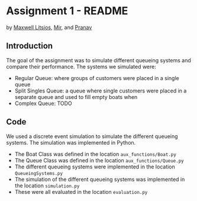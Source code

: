 # Assignment 1 - README
by [Maxwell Litsios](mailto:m.l.h.litsios@student.tue.nl), [Mir](mailto:), and [Pranav](mailto:)

## Introduction
The goal of the assignment was to simulate different queueing systems and compare their performance. The systems we simulated were:

- Regular Queue: where groups of customers were placed in a single queue
- Split Singles Queue: a queue where single customers were placed in a separate queue and used to fill empty boats when 
- Complex Queue: TODO

## Code
We used a discrete event simulation to simulate the different queueing systems. The simulation was implemented in Python.
- The Boat Class was defined in the location ```aux_functions/Boat.py```
- The Queue Class was defined in the location ```aux_functions/Queue.py```
- The different queueing systems were implemented in the location ```QueueingSystems.py```
- The simulation of the different queueing systems was implemented in the location ```simulation.py```
- These were all evaluated in the location ```evaluation.py```